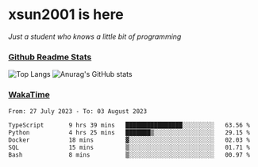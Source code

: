 # xsun2001 is here

*Just a student who knows a little bit of programming*

### [Github Readme Stats](https://github.com/anuraghazra/github-readme-stats)

![Top Langs](https://github-readme-stats.vercel.app/api/top-langs/?username=xsun2001&layout=compact&theme=radical) ![Anurag's GitHub stats](https://github-readme-stats.vercel.app/api?username=xsun2001&show_icons=true&theme=radical)

### [WakaTime](https://wakatime.com)

<!--START_SECTION:waka-->

```txt
From: 27 July 2023 - To: 03 August 2023

TypeScript       9 hrs 39 mins   ████████████████░░░░░░░░░   63.56 %
Python           4 hrs 25 mins   ███████▒░░░░░░░░░░░░░░░░░   29.15 %
Docker           18 mins         ▓░░░░░░░░░░░░░░░░░░░░░░░░   02.03 %
SQL              15 mins         ▒░░░░░░░░░░░░░░░░░░░░░░░░   01.71 %
Bash             8 mins          ▒░░░░░░░░░░░░░░░░░░░░░░░░   00.97 %
```

<!--END_SECTION:waka-->
